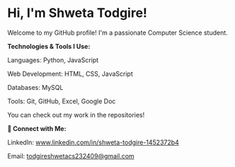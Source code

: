 # Hi, I'm **Shweta Todgire!**

Welcome to my GitHub profile!
I'm a passionate Computer Science student.

**Technologies & Tools I Use:**

Languages: Python, JavaScript

Web Development: HTML, CSS, JavaScript

Databases: MySQL

Tools: Git, GitHub, Excel, Google Doc

You can check out my work in the repositories!

**📧 Connect with Me:**

LinkedIn: www.linkedin.com/in/shweta-todgire-1452372b4

Email: todgireshwetacs232409@gmail.com
